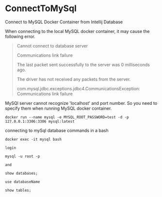# ConnectToMySql
Connect to MySQL Docker Container from Intellij Database

When connecting to the local MySQL docker container, it may cause the following error.

>Cannot connect to database server
>
>Communications link failure
>
>The last packet sent successfully to the server was 0 milliseconds ago. 
>
>The driver has not received any packets from the server.
>
>com.mysql.jdbc.exceptions.jdbc4.CommunicationsException: Communications link failure

MySQl server cannot recognize 'localhost' and port number. So you need to specify them when running MySQL docker container. 

```
docker run --name mysql -e MYSQL_ROOT_PASSWORD=test -d -p 127.0.0.1:3306:3306 mysql:latest
```

connecting to mySql database commands in a bash

```
docker exec -it mysql bash

login 

mysql -u root -p

and

show databases;

use databaseName

show tables;
```
